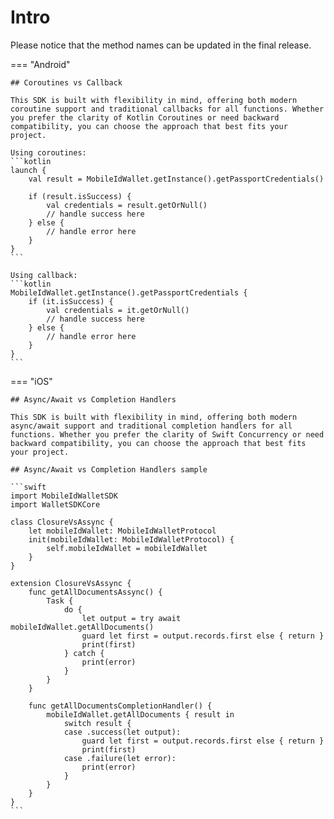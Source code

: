 # Intro

Please notice that the method names can be updated in the final release.

=== "Android"

	## Coroutines vs Callback

	This SDK is built with flexibility in mind, offering both modern coroutine support and traditional callbacks for all functions. Whether you prefer the clarity of Kotlin Coroutines or need backward compatibility, you can choose the approach that best fits your project.

	Using coroutines:
    ```kotlin
	launch {
		val result = MobileIdWallet.getInstance().getPassportCredentials()
		
		if (result.isSuccess) {
			val credentials = result.getOrNull()
			// handle success here
		} else {
			// handle error here
		}
	}
    ```

	Using callback:
	```kotlin
	MobileIdWallet.getInstance().getPassportCredentials {
		if (it.isSuccess) {
			val credentials = it.getOrNull()
			// handle success here
		} else {
			// handle error here
		}
	}
	```

=== "iOS"

	## Async/Await vs Completion Handlers

	This SDK is built with flexibility in mind, offering both modern async/await support and traditional completion handlers for all functions. Whether you prefer the clarity of Swift Concurrency or need backward compatibility, you can choose the approach that best fits your project.

	## Async/Await vs Completion Handlers sample

    ```swift
	import MobileIdWalletSDK
	import WalletSDKCore
	
	class ClosureVsAssync {
	    let mobileIdWallet: MobileIdWalletProtocol
	    init(mobileIdWallet: MobileIdWalletProtocol) {
	        self.mobileIdWallet = mobileIdWallet
	    }
	}
	
	extension ClosureVsAssync {
	    func getAllDocumentsAssync() {
	        Task {
	            do {
	                let output = try await mobileIdWallet.getAllDocuments()
	                guard let first = output.records.first else { return }
	                print(first)
	            } catch {
	                print(error)
	            }
	        }
	    }
	
	    func getAllDocumentsCompletionHandler() {
	        mobileIdWallet.getAllDocuments { result in
	            switch result {
	            case .success(let output):
	                guard let first = output.records.first else { return }
	                print(first)
	            case .failure(let error):
	                print(error)
	            }
	        }
	    }
	}
    ```

